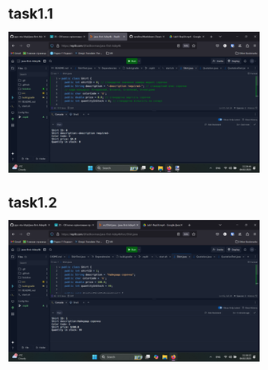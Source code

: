 # task1.1
![task1.1](https://github.com/ppc-ntu-khpi/java-first-Adey4k/blob/main/Solution/task1.1.png?raw=true "task1.1")

# task1.2
![task1.2](https://github.com/ppc-ntu-khpi/java-first-Adey4k/blob/main/Solution/task1.2.png?raw=true "task1.2")
